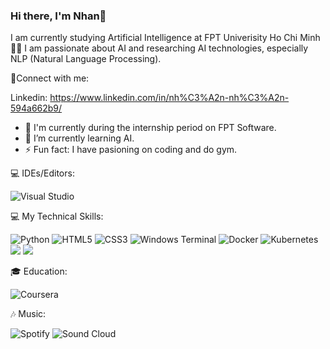 ### Hi there, I'm Nhan👋

I am currently studying Artificial Intelligence at FPT Univerisity Ho Chi Minh 🧑‍🎓 I am passionate about AI and researching AI technologies, especially NLP (Natural Language Processing).

🤚Connect with me:

Linkedin: https://www.linkedin.com/in/nh%C3%A2n-nh%C3%A2n-594a662b9/

- 🔭 I'm currently during the internship period on FPT Software. 
- 🌱 I’m currently learning AI. 
- ⚡ Fun fact: I have pasioning on coding and do gym.

💻 IDEs/Editors:

![Visual Studio](https://img.shields.io/badge/Visual%20Studio-5C2D91.svg?style=for-the-badge&logo=visual-studio&logoColor=white)
  
💻 My Technical Skills:

![Python](https://img.shields.io/badge/python-3670A0?style=for-the-badge&logo=python&logoColor=ffdd54)
![HTML5](https://img.shields.io/badge/html5-%23E34F26.svg?style=for-the-badge&logo=html5&logoColor=white)
![CSS3](https://img.shields.io/badge/css3-%231572B6.svg?style=for-the-badge&logo=css3&logoColor=white)
![Windows Terminal](https://img.shields.io/badge/Windows%20Terminal-%234D4D4D.svg?style=for-the-badge&logo=windows-terminal&logoColor=white)
![Docker](https://img.shields.io/badge/docker-%230db7ed.svg?style=for-the-badge&logo=docker&logoColor=white)
![Kubernetes](https://img.shields.io/badge/kubernetes-%23326ce5.svg?style=for-the-badge&logo=kubernetes&logoColor=white)
<img src="https://img.shields.io/badge/TensorFlow%20-%23FF6F00.svg?&style=for-the-badge&logo=TensorFlow&logoColor=white" />
<img src="https://img.shields.io/badge/Keras%20-%23D00000.svg?&style=for-the-badge&logo=Keras&logoColor=white"/>

🎓 Education:

![Coursera](https://img.shields.io/badge/Coursera-%230056D2.svg?style=for-the-badge&logo=Coursera&logoColor=white)


🎶 Music:

![Spotify](https://img.shields.io/badge/Spotify-1ED760?style=for-the-badge&logo=spotify&logoColor=white)
![Sound Cloud](https://img.shields.io/badge/sound%20cloud-FF5500?style=for-the-badge&logo=soundcloud&logoColor=white)

